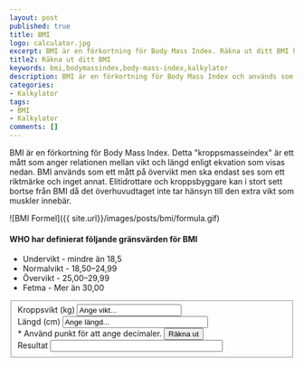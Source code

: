```yaml
---
layout: post
published: true
title: BMI
logo: calculator.jpg
excerpt: BMI är en förkortning för Body Mass Index. Räkna ut ditt BMI här.
title2: Räkna ut ditt BMI
keywords: bmi,bodymassindex,body-mass-index,kalkylator
description: BMI är en förkortning för Body Mass Index och används som ett mått på övervikt. Räkna ut ditt BMI här.
categories:
- Kalkylator
tags:
- BMI
- Kalkylator
comments: []
---
```

<p class="lead">
BMI är en förkortning för Body Mass Index. Detta "kroppsmasseindex" är ett mått som anger relationen mellan vikt och längd enligt ekvation som visas nedan. BMI används som ett mått på övervikt men ska endast ses som ett riktmärke och inget annat. Elitidrottare och kroppsbyggare kan i stort sett bortse från BMI då det överhuvudtaget inte tar hänsyn till den extra vikt som muskler innebär.
</p>

![BMI Formel]({{ site.url}}/images/posts/bmi/formula.gif)

#### WHO har definierat följande gränsvärden för BMI
*  Undervikt - mindre än 18,5
*  Normalvikt - 18,50–24,99
*  Övervikt - 25,00–29,99
*  Fetma -  Mer än 30,00

<div id="contact-form">
<form>
	<fieldset>
	  <div class="half">
		  <label for="weight">Kroppsvikt (kg)</label>
		  <input id="weight" name="weight" type="text" onfocus="if (this.value == 'Ange vikt...') { this.value = ''; }" onblur="if(this.value == '') { this.value = 'Ange vikt...'; }" value="Ange vikt..." size="20"/> 
	  </div>
	  <div class="half pull-right">
		  <label for="length">Längd (cm)</label>
		  <input id="length" name="length" type="text" onfocus="if (this.value == 'Ange längd...') { this.value = ''; }" onblur="if(this.value == '') { this.value = 'Ange längd...'; }" value="Ange längd..." size="29"/>
	  </div>
 	  <div class="half">
 		  <label for="trigger"><span class="required">* Använd punkt för att ange decimaler.</span></label>
 		  <input id="trigger" onclick="calculate()" name="trigger" type="button" value="Räkna ut" />
 	  </div>
 	  <div class="half pull-right">
		  <label for="result">Resultat</label>
		  <input id="BMI" name="BMI" readonly="readonly" type="text" size="35"/>
	  </div>
	  </fieldset>
	</form>
</div>


<script type="text/javascript">
  function calculate() { 	
	  var weight = document.getElementById("weight").value; 	
	  var length = document.getElementById("length").value;
	  
	  	var result = weight / (length * length) * 10000; 	
	  	if (isNaN(result)) { 		
			document.getElementById("BMI").value = 'Fel'; 	
	  	} else { 
		   	document.getElementById("BMI").value = Math.round(result*10)/10; 	
	  	}
	}
</script>



